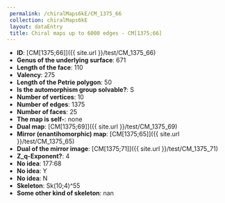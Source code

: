 ```yaml
--- 
 permalink: /chiralMaps6kE/CM_1375_66 
 collection: chiralMaps6kE
 layout: dataEntry
 title: Chiral maps up to 6000 edges - CM[1375;66]
---
```


- **ID**: [CM[1375;66]]({{ site.url }}/test/CM_1375_66)
- **Genus of the underlying surface**: 671
- **Length of the face**: 110
- **Valency**: 275
- **Length of the Petrie polygon**: 50
- **Is the automorphism group solvable?**: S
- **Number of vertices**: 10
- **Number of edges**: 1375
- **Number of faces**: 25
- **The map is self-**: none
- **Dual map**: [CM[1375;69]]({{ site.url }}/test/CM_1375_69)
- **Mirror (enantihomorphic) map**: [CM[1375;65]]({{ site.url }}/test/CM_1375_65)
- **Dual of the mirror image**: [CM[1375;71]]({{ site.url }}/test/CM_1375_71)
- **Z_q-Exponent?**: 4
- **No idea**:  177:68
- **No idea**: Y
- **No idea**: N
- **Skeleton**: Sk(10;4)^55
- **Some other kind of skeleton**: nan
